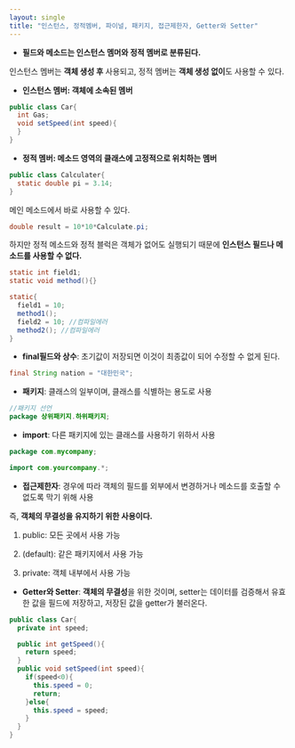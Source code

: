 ```yaml
---
layout: single
title: "인스턴스, 정적멤버, 파이널, 패키지, 접근제한자, Getter와 Setter"
---
```


- **필드와 메소드는 인스턴스 멤머와 정적 멤버로 분류된다.**

인스턴스 멤버는 **객체 생성 후** 사용되고, 정적 멤버는 **객체 생성 없이**도 사용할 수 있다.

- **인스턴스 멤버: 객체에 소속된 멤버**
```java
public class Car{
  int Gas;
  void setSpeed(int speed){
  }
}
```

- **정적 멤버: 메소드 영역의 클래스에 고정적으로 위치하는 멤버**
```java
public class Calculater{
  static double pi = 3.14;
}
```

메인 메소드에서 바로 사용할 수 있다.
```java
double result = 10*10*Calculate.pi;
```

하지만 정적 메소드와 정적 블럭은 객체가 없어도 실행되기 때문에 **인스턴스 필드나 메소드를 사용할 수 없다.**
```java
static int field1;
static void method(){}

static{
  field1 = 10; 
  method1();
  field2 = 10; //컴파일에러
  method2(); //컴파일에러
}
```

- **final필드와 상수**: 초기값이 저장되면 이것이 최종값이 되어 수정할 수 없게 된다.
```java
final String nation = "대한민국";
```

- **패키지**: 클래스의 일부이며, 클래스를 식별하는 용도로 사용
```java
//패키지 선언
package 상위패키지.하위패키지;
```

- **import**: 다른 패키지에 있는 클래스를 사용하기 위하서 사용
```java
package com.mycompany;

import com.yourcompany.*;
```

- **접근제한자**: 경우에 따라 객체의 필드를 외부에서 변경하거나 메소드를 호출할 수 없도록 막기 위해 사용

즉, **객체의 무결성을 유지하기 위한 사용이다.**

1. public: 모든 곳에서 사용 가능

2. (default): 같은 패키지에서 사용 가능

3. private: 객체 내부에서 사용 가능



- **Getter와 Setter**: **객체의 무결성**을 위한 것이며, setter는 데이터를 검증해서 유효한 값을 필드에 저장하고, 저장된 값을 getter가 불러온다.
```java
public class Car{
  private int speed;

  public int getSpeed(){
    return speed;
  }
  public void setSpeed(int speed){
    if(speed<0){
      this.speed = 0;
      return;
    }else{
      this.speed = speed;
    }
  }
}
```
